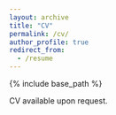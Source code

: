 ```yaml
---
layout: archive
title: "CV"
permalink: /cv/
author_profile: true
redirect_from:
  - /resume
---
```


{% include base_path %}

CV available upon request.
